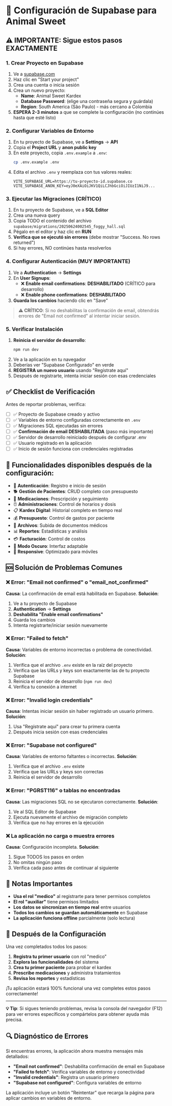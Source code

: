 # 🚀 Configuración de Supabase para Animal Sweet

## ⚠️ IMPORTANTE: Sigue estos pasos EXACTAMENTE

### 1. Crear Proyecto en Supabase
1. Ve a [supabase.com](https://supabase.com)
2. Haz clic en "Start your project"
3. Crea una cuenta o inicia sesión
4. Crea un nuevo proyecto:
   - **Name**: Animal Sweet Kardex
   - **Database Password**: (elige una contraseña segura y guárdala)
   - **Region**: South America (São Paulo) - más cercano a Colombia
5. **ESPERA 2-3 minutos** a que se complete la configuración (no continúes hasta que esté listo)

### 2. Configurar Variables de Entorno
1. En tu proyecto de Supabase, ve a **Settings** → **API**
2. Copia el **Project URL** y **anon public key**
3. En este proyecto, copia `.env.example` a `.env`:
   ```bash
   cp .env.example .env
   ```
4. Edita el archivo `.env` y reemplaza con tus valores reales:
   ```env
   VITE_SUPABASE_URL=https://tu-proyecto-id.supabase.co
   VITE_SUPABASE_ANON_KEY=eyJ0eXAiOiJKV1QiLCJhbGciOiJIUzI1NiJ9...
   ```

### 3. Ejecutar las Migraciones (CRÍTICO)
1. En tu proyecto de Supabase, ve a **SQL Editor**
2. Crea una nueva query
3. Copia TODO el contenido del archivo `supabase/migrations/20250624002545_foggy_hall.sql`
4. Pégalo en el editor y haz clic en **RUN**
5. **Verifica que se ejecutó sin errores** (debe mostrar "Success. No rows returned")
6. Si hay errores, NO continúes hasta resolverlos

### 4. Configurar Autenticación (MUY IMPORTANTE)
1. Ve a **Authentication** → **Settings**
2. En **User Signups**:
   - ❌ **Enable email confirmations**: **DESHABILITADO** (CRÍTICO para desarrollo)
   - ❌ **Enable phone confirmations**: **DESHABILITADO**
3. **Guarda los cambios** haciendo clic en "Save"

> **⚠️ CRÍTICO**: Si no deshabilitas la confirmación de email, obtendrás errores de "Email not confirmed" al intentar iniciar sesión.

### 5. Verificar Instalación
1. **Reinicia el servidor de desarrollo**:
   ```bash
   npm run dev
   ```
2. Ve a la aplicación en tu navegador
3. Deberías ver "Supabase Configurado" en verde
4. **REGISTRA un nuevo usuario** usando "Regístrate aquí"
5. Después de registrarte, intenta iniciar sesión con esas credenciales

## ✅ Checklist de Verificación

Antes de reportar problemas, verifica:

- [ ] ✅ Proyecto de Supabase creado y activo
- [ ] ✅ Variables de entorno configuradas correctamente en `.env`
- [ ] ✅ Migraciones SQL ejecutadas sin errores
- [ ] ✅ **Confirmación de email DESHABILITADA** (paso más importante)
- [ ] ✅ Servidor de desarrollo reiniciado después de configurar .env
- [ ] ✅ Usuario registrado en la aplicación
- [ ] ✅ Inicio de sesión funciona con credenciales registradas

## 🔧 Funcionalidades disponibles después de la configuración:

- 👥 **Autenticación**: Registro e inicio de sesión
- 🐕 **Gestión de Pacientes**: CRUD completo con presupuesto
- 💊 **Medicaciones**: Prescripción y seguimiento
- ⏰ **Administraciones**: Control de horarios y dosis
- 📋 **Kardex Digital**: Historial completo en tiempo real
- 💰 **Presupuesto**: Control de gastos por paciente
- 📁 **Archivos**: Subida de documentos médicos
- 📊 **Reportes**: Estadísticas y análisis
- 💳 **Facturación**: Control de costos
- 🌙 **Modo Oscuro**: Interfaz adaptable
- 📱 **Responsive**: Optimizado para móviles

## 🆘 Solución de Problemas Comunes

### ❌ Error: "Email not confirmed" o "email_not_confirmed"
**Causa**: La confirmación de email está habilitada en Supabase.
**Solución**: 
1. Ve a tu proyecto de Supabase
2. **Authentication** → **Settings**
3. **Deshabilita "Enable email confirmations"**
4. Guarda los cambios
5. Intenta registrarte/iniciar sesión nuevamente

### ❌ Error: "Failed to fetch"
**Causa**: Variables de entorno incorrectas o problema de conectividad.
**Solución**: 
1. Verifica que el archivo `.env` existe en la raíz del proyecto
2. Verifica que las URLs y keys son exactamente las de tu proyecto Supabase
3. Reinicia el servidor de desarrollo (`npm run dev`)
4. Verifica tu conexión a internet

### ❌ Error: "Invalid login credentials"
**Causa**: Intentas iniciar sesión sin haber registrado un usuario primero.
**Solución**: 
1. Usa "Regístrate aquí" para crear tu primera cuenta
2. Después inicia sesión con esas credenciales

### ❌ Error: "Supabase not configured"
**Causa**: Variables de entorno faltantes o incorrectas.
**Solución**: 
1. Verifica que el archivo `.env` existe
2. Verifica que las URLs y keys son correctas
3. Reinicia el servidor de desarrollo

### ❌ Error: "PGRST116" o tablas no encontradas
**Causa**: Las migraciones SQL no se ejecutaron correctamente.
**Solución**: 
1. Ve al SQL Editor de Supabase
2. Ejecuta nuevamente el archivo de migración completo
3. Verifica que no hay errores en la ejecución

### ❌ La aplicación no carga o muestra errores
**Causa**: Configuración incompleta.
**Solución**: 
1. Sigue TODOS los pasos en orden
2. No omitas ningún paso
3. Verifica cada paso antes de continuar al siguiente

## 📝 Notas Importantes

- **Usa el rol "medico"** al registrarte para tener permisos completos
- **El rol "auxiliar"** tiene permisos limitados
- **Los datos se sincronizan en tiempo real** entre usuarios
- **Todos los cambios se guardan automáticamente** en Supabase
- **La aplicación funciona offline** parcialmente (solo lectura)

## 🎯 Después de la Configuración

Una vez completados todos los pasos:

1. **Registra tu primer usuario** con rol "medico"
2. **Explora las funcionalidades** del sistema
3. **Crea tu primer paciente** para probar el kardex
4. **Prescribe medicaciones** y administra tratamientos
5. **Revisa los reportes** y estadísticas

¡Tu aplicación estará 100% funcional una vez completes estos pasos correctamente!

---

**💡 Tip**: Si sigues teniendo problemas, revisa la consola del navegador (F12) para ver errores específicos y compártelos para obtener ayuda más precisa.

## 🔍 Diagnóstico de Errores

Si encuentras errores, la aplicación ahora muestra mensajes más detallados:

- **"Email not confirmed"**: Deshabilita confirmación de email en Supabase
- **"Failed to fetch"**: Verifica variables de entorno y conectividad
- **"Invalid credentials"**: Registra un usuario primero
- **"Supabase not configured"**: Configura variables de entorno

La aplicación incluye un botón "Reintentar" que recarga la página para aplicar cambios en variables de entorno.